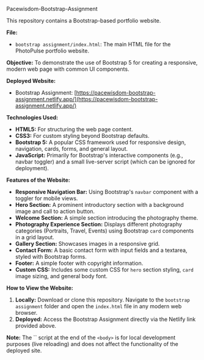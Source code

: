 
Pacewisdom-Bootstrap-Assignment

This repository contains a Bootstrap-based portfolio website.

**File:**
- `bootstrap assignment/index.html`: The main HTML file for the PhotoPulse portfolio website.

**Objective:**
To demonstrate the use of Bootstrap 5 for creating a responsive, modern web page with common UI components.

**Deployed Website:**
- Bootstrap Assignment: [https://pacewisdom-bootstrap-assignment.netlify.app/](https://pacewisdom-bootstrap-assignment.netlify.app/)

**Technologies Used:**
-   **HTML5:** For structuring the web page content.
-   **CSS3:** For custom styling beyond Bootstrap defaults.
-   **Bootstrap 5:** A popular CSS framework used for responsive design, navigation, cards, forms, and general layout.
-   **JavaScript:** Primarily for Bootstrap's interactive components (e.g., navbar toggler) and a small live-server script (which can be ignored for deployment).

**Features of the Website:**
-   **Responsive Navigation Bar:** Using Bootstrap's `navbar` component with a toggler for mobile views.
-   **Hero Section:** A prominent introductory section with a background image and call to action button.
-   **Welcome Section:** A simple section introducing the photography theme.
-   **Photography Experience Section:** Displays different photography categories (Portraits, Travel, Events) using Bootstrap `card` components in a grid layout.
-   **Gallery Section:** Showcases images in a responsive grid.
-   **Contact Form:** A basic contact form with input fields and a textarea, styled with Bootstrap forms.
-   **Footer:** A simple footer with copyright information.
-   **Custom CSS:** Includes some custom CSS for `hero` section styling, `card` image sizing, and general body font.

**How to View the Website:**
1.  **Locally:** Download or clone this repository. Navigate to the `bootstrap assignment` folder and open the `index.html` file in any modern web browser.
2.  **Deployed:** Access the Bootstrap Assignment directly via the Netlify link provided above.

**Note:** The `` script at the end of the `<body>` is for local development purposes (live reloading) and does not affect the functionality of the deployed site.

